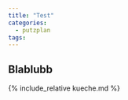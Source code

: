 ```yaml
---
title: "Test"
categories:
  - putzplan
tags:
---
```


## Blablubb
{%  include_relative kueche.md  %}

<!--stackedit_data:
eyJoaXN0b3J5IjpbMTgxMTc0MTM4M119
-->